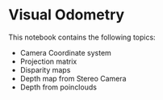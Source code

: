 # Visual Odometry

This notebook contains the following topics:

- Camera Coordinate system
- Projection matrix
- Disparity maps
- Depth map from Stereo Camera
- Depth from poinclouds
